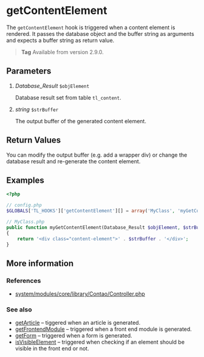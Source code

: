 # getContentElement

The `getContentElement` hook is triggered when a content element is rendered.
It passes the database object and the buffer string as arguments and expects a
buffer string as return value.

> **Tag** Available from version 2.9.0.


## Parameters

1. *Database_Result* `$objElement`

    Database result set from table `tl_content`.

2. *string* `$strBuffer`

    The output buffer of the generated content element.


## Return Values

You can modify the output buffer (e.g. add a wrapper div) or change the database
result and re-generate the content element.


## Examples

```php
<?php

// config.php
$GLOBALS['TL_HOOKS']['getContentElement'][] = array('MyClass', 'myGetContentElement');

// MyClass.php
public function myGetContentElement(Database_Result $objElement, $strBuffer)
{
    return '<div class="content-element">' . $strBuffer . '</div>';
}
```


## More information


### References

- [system/modules/core/library/Contao/Controller.php](https://github.com/contao/core/blob/3.5.0/system/modules/core/library/Contao/Controller.php#L479-L485)


### See also

- [getArticle](getArticle.md) – tiggered when an article is generated.
- [getFrontendModule](getFrontendModule.md) – triggered when a front end module is generated.
- [getForm](getForm.md) – triggered when a form is generated.
- [isVisibleElement](isVisibleElement.md) – triggered when checking if an element should be visible in the front end or not.
